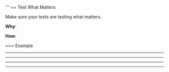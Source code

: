 '''
== Test What Matters

Make sure your tests are testing what matters.

**Why**: 

**How**: 

=== Example

----

----

----

----
